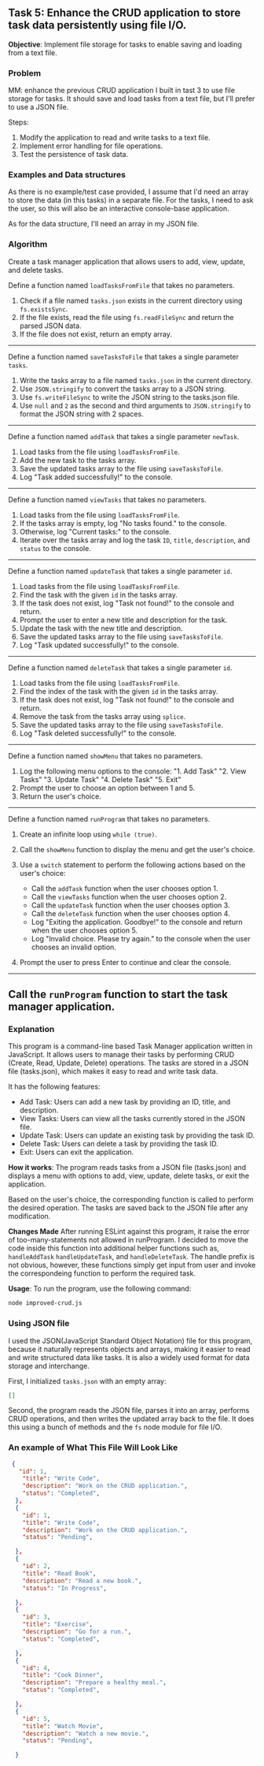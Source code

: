 ## Task 5: Enhance the CRUD application to store task data persistently using file I/O.

**Objective**: Implement file storage for tasks to enable saving and loading from a text file.

### Problem

MM: enhance the previous CRUD application I built in tast 3 to use file storage for tasks. It should save and load tasks from a text file, but I'll prefer to use a JSON file. 

Steps:
1. Modify the application to read and write
tasks to a text file.
2. Implement error handling for file
operations.
3. Test the persistence of task data.

### Examples and Data structures
As there is no example/test case provided, I assume that I'd need an array to store the data (in this tasks) in a separate file. For the tasks, I need to ask the user, so this will also be an interactive console-base application. 

As for the data structure, I'll need an array in my JSON file. 

### Algorithm

Create a task manager application that allows users to add, view, update, and delete tasks.

Define a function named `loadTasksFromFile` that takes no parameters.
1. Check if a file named `tasks.json` exists in the current directory using `fs.existsSync`.
2. If the file exists, read the file using `fs.readFileSync` and return the parsed JSON data.
3. If the file does not exist, return an empty array.
---
Define a function named `saveTasksToFile` that takes a single parameter `tasks`.
1. Write the tasks array to a file named `tasks.json` in the current directory.
2. Use `JSON.stringify` to convert the tasks array to a JSON string.
3. Use `fs.writeFileSync` to write the JSON string to the tasks.json file.
4. Use `null` and `2` as the second and third arguments to `JSON.stringify` to format the JSON string with 2 spaces.
---
Define a function named `addTask` that takes a single parameter `newTask`.
1. Load tasks from the file using `loadTasksFromFile`.
2. Add the new task to the tasks array.
3. Save the updated tasks array to the file using `saveTasksToFile`.
4. Log "Task added successfully!" to the console.
---
Define a function named `viewTasks` that takes no parameters.
1. Load tasks from the file using `loadTasksFromFile`.
2. If the tasks array is empty, log "No tasks found." to the console.
3. Otherwise, log "Current tasks:" to the console.
4. Iterate over the tasks array and log the task `ID`, `title`, `description`, and `status` to the console.
---
Define a function named `updateTask` that takes a single parameter `id`.
1. Load tasks from the file using `loadTasksFromFile`.
2. Find the task with the given `id` in the tasks array.
3. If the task does not exist, log "Task not found!" to the console and return.
4. Prompt the user to enter a new title and description for the task.
5. Update the task with the new title and description.
6. Save the updated tasks array to the file using `saveTasksToFile`.
7. Log "Task updated successfully!" to the console.
---
Define a function named `deleteTask` that takes a single parameter `id`.
1. Load tasks from the file using `loadTasksFromFile`.
2. Find the index of the task with the given `id` in the tasks array.
3. If the task does not exist, log "Task not found!" to the console and return.
4. Remove the task from the tasks array using `splice`.
5. Save the updated tasks array to the file using `saveTasksToFile`.
6. Log "Task deleted successfully!" to the console.
---
Define a function named `showMenu` that takes no parameters.
1. Log the following menu options to the console:
   "1. Add Task"
   "2. View Tasks"
   "3. Update Task"
   "4. Delete Task"
   "5. Exit"
2. Prompt the user to choose an option between 1 and 5.
3. Return the user's choice.
---
Define a function named `runProgram` that takes no parameters.
1. Create an infinite loop using `while (true)`.
2. Call the `showMenu` function to display the menu and get the user's choice.
3. Use a `switch` statement to perform the following actions based on the user's choice:
    - Call the `addTask` function when the user chooses option 1.
    - Call the `viewTasks` function when the user chooses option 2.
    - Call the `updateTask` function when the user chooses option 3.
    - Call the `deleteTask` function when the user chooses option 4.
    - Log "Exiting the application. Goodbye!" to the console and return when the user chooses option 5.
    - Log "Invalid choice. Please try again." to the console when the user chooses an invalid option.

4. Prompt the user to press Enter to continue and clear the console.
---

Call the `runProgram` function to start the task manager application.
---

### Explanation
This program is a command-line based Task Manager application written in JavaScript. It allows users to manage their tasks by performing CRUD (Create, Read, Update, Delete) operations. The tasks are stored in a JSON file (tasks.json), which makes it easy to read and write task data.

It has the following features:
- Add Task: Users can add a new task by providing an ID, title, and description.
- View Tasks: Users can view all the tasks currently stored in the JSON file.
- Update Task: Users can update an existing task by providing the task ID.
- Delete Task: Users can delete a task by providing the task ID.
- Exit: Users can exit the application.

**How it works**:
The program reads tasks from a JSON file (tasks.json) and displays a menu with options to add, view, update, delete tasks, or exit the application.

Based on the user's choice, the corresponding function is called to perform the desired operation.
The tasks are saved back to the JSON file after any modification.

**Changes Made**
After running ESLint against this program, it raise the error of too-many-statements not allowed in runProgram. I decided to move the code inside this function into additional helper functions such as, `handleAddTask` `handleUpdateTask`, and `handleDeleteTask`. The handle prefix is not obvious, however, these functions simply get input from user and invoke the correspondeing function to perform the required task.

**Usage**:
To run the program, use the following command:

```bash
node improved-crud.js
```

### Using JSON file
I used the JSON(JavaScript Standard Object Notation) file for this program, because it  naturally represents objects and arrays, making it easier to read and write structured data like tasks. It is also a widely used format for data storage and interchange. 

First, I initialized `tasks.json` with an empty array:

```json
[]
```

Second, the program reads the JSON file, parses it into an array, performs CRUD operations, and then writes the updated array back to the file. It does this using a bunch of methods and the `fs` node module for file I/O. 

### An example of What This File Will Look Like
```json
 {
   "id": 1,
    "title": "Write Code",
    "description": "Work on the CRUD application.",
    "status": "Completed",
  },
  {
    "id": 1,
    "title": "Write Code",
    "description": "Work on the CRUD application.",
    "status": "Pending",

  },
  {
    "id": 2,
    "title": "Read Book",
    "description": "Read a new book.",
    "status": "In Progress",

  },
  {
    "id": 3,
    "title": "Exercise",
    "description": "Go for a run.",
    "status": "Completed",

  },
  {
    "id": 4,
    "title": "Cook Dinner",
    "description": "Prepare a healthy meal.",
    "status": "Completed",

  },
  {
    "id": 5,
    "title": "Watch Movie",
    "description": "Watch a new movie.",
    "status": "Pending",

  }
```
